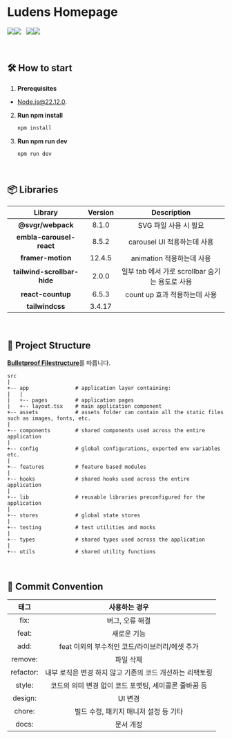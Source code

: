 # Ludens Homepage

<img src="https://img.shields.io/badge/nextdotjs-000000?style=for-the-badge&logo=nextdotjs&logoColor=white"><img src="https://img.shields.io/badge/15.1.7-515151?style=for-the-badge">&nbsp;&nbsp;
<img src="https://img.shields.io/badge/react-61DAFB?style=for-the-badge&logo=react&logoColor=white"><img src="https://img.shields.io/badge/19.0.0-515151?style=for-the-badge">

<br>

## 🛠️ How to start

1. **Prerequisites**
- Node.js@22.12.0.

2. **Run npm install**
   ```sh
   npm install
   ```

3. **Run npm run dev**
   ```sh
   npm run dev
   ```

<br>

## 📦 Libraries
| Library | Version | Description |
|:-----:|:-----:|:-----:|
| **@svgr/webpack** | 8.1.0 | SVG 파일 사용 시 필요 |
| **embla-carousel-react** | 8.5.2 | carousel UI 적용하는데 사용 |
| **framer-motion** | 12.4.5 | animation 적용하는데 사용 |
| **tailwind-scrollbar-hide** | 2.0.0 | 일부 tab 에서 가로 scrollbar 숨기는 용도로 사용 |
| **react-countup** | 6.5.3 | count up 효과 적용하는데 사용 |
| **tailwindcss** | 3.4.17 |  |

<br>

## 📂 Project Structure

[**Bulletproof Filestructure**](https://github.com/alan2207/bulletproof-react/blob/master/docs/project-structure.md)를 따릅니다.

```
src
|
+-- app               # application layer containing:
|   |                 
|   +-- pages         # application pages
|   +-- layout.tsx    # main application component
+-- assets            # assets folder can contain all the static files such as images, fonts, etc.
|
+-- components        # shared components used across the entire application
|
+-- config            # global configurations, exported env variables etc.
|
+-- features          # feature based modules
|
+-- hooks             # shared hooks used across the entire application
|
+-- lib               # reusable libraries preconfigured for the application
|
+-- stores            # global state stores
|
+-- testing           # test utilities and mocks
|
+-- types             # shared types used across the application
|
+-- utils             # shared utility functions
```

<br>

## 📝 Commit Convention

| 태그 | 사용하는 경우 |
| :--: | :--: |
| fix: | 버그, 오류 해결 |
| feat: | 새로운 기능 |
| add: | feat 이외의 부수적인 코드/라이브러리/에셋 추가 |
| remove: | 파일 삭제 |
| refactor: | 내부 로직은 변경 하지 않고 기존의 코드 개선하는 리팩토링 |
| style: | 코드의 의미 변경 없이 코드 포맷팅, 세미콜론 줄바꿈 등 |
| design: | UI 변경 |
| chore: | 빌드 수정, 패키지 매니저 설정 등 기타 |
| docs: | 문서 개정 |
